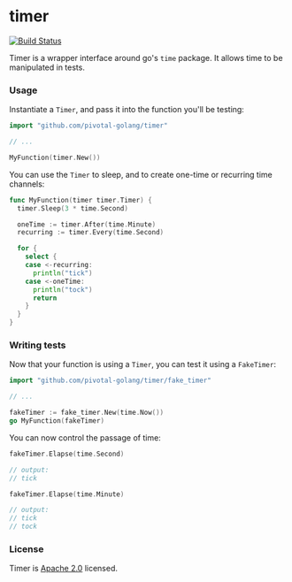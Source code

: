 timer
=====

[![Build Status](https://travis-ci.org/pivotal-golang/timer.svg?branch=master)](https://travis-ci.org/pivotal-golang/timer)

Timer is a wrapper interface around go's `time` package. It allows time to be manipulated in tests.

### Usage

Instantiate a `Timer`, and pass it into the function you'll be testing:

```go
import "github.com/pivotal-golang/timer"

// ...

MyFunction(timer.New())
```

You can use the `Timer` to sleep, and to create one-time or recurring time channels:

```go
func MyFunction(timer timer.Timer) {
  timer.Sleep(3 * time.Second)

  oneTime := timer.After(time.Minute)
  recurring := timer.Every(time.Second)

  for {
    select {
    case <-recurring:
      println("tick")    
    case <-oneTime:
      println("tock")
      return
    }
  }
}
```

### Writing tests

Now that your function is using a `Timer`, you can test it using a `FakeTimer`:

```go
import "github.com/pivotal-golang/timer/fake_timer"

// ...

fakeTimer := fake_timer.New(time.Now())
go MyFunction(fakeTimer)
```

You can now control the passage of time:

```go
fakeTimer.Elapse(time.Second)

// output:
// tick

fakeTimer.Elapse(time.Minute)

// output:
// tick
// tock
```



### License

Timer is [Apache 2.0](https://github.com/pivotal-golang/lager/blob/master/LICENSE) licensed.
